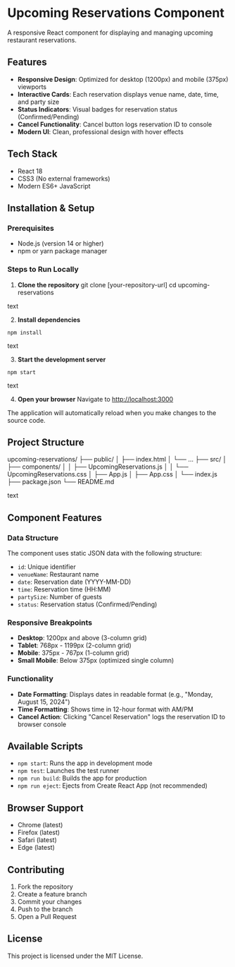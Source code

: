 # Upcoming Reservations Component

A responsive React component for displaying and managing upcoming restaurant reservations.

## Features

- **Responsive Design**: Optimized for desktop (1200px) and mobile (375px) viewports
- **Interactive Cards**: Each reservation displays venue name, date, time, and party size
- **Status Indicators**: Visual badges for reservation status (Confirmed/Pending)
- **Cancel Functionality**: Cancel button logs reservation ID to console
- **Modern UI**: Clean, professional design with hover effects

## Tech Stack

- React 18
- CSS3 (No external frameworks)
- Modern ES6+ JavaScript

## Installation & Setup

### Prerequisites
- Node.js (version 14 or higher)
- npm or yarn package manager

### Steps to Run Locally

1. **Clone the repository**
git clone [your-repository-url]
cd upcoming-reservations

text

2. **Install dependencies**
   
`npm install`

text

3. **Start the development server**
   
`npm start`

text

4. **Open your browser**
Navigate to [http://localhost:3000](http://localhost:3000)

The application will automatically reload when you make changes to the source code.

## Project Structure

upcoming-reservations/
├── public/
│ ├── index.html
│ └── ...
├── src/
│ ├── components/
│ │ ├── UpcomingReservations.js
│ │ └── UpcomingReservations.css
│ ├── App.js
│ ├── App.css
│ └── index.js
├── package.json
└── README.md

text

## Component Features

### Data Structure
The component uses static JSON data with the following structure:
- `id`: Unique identifier
- `venueName`: Restaurant name
- `date`: Reservation date (YYYY-MM-DD)
- `time`: Reservation time (HH:MM)
- `partySize`: Number of guests
- `status`: Reservation status (Confirmed/Pending)

### Responsive Breakpoints
- **Desktop**: 1200px and above (3-column grid)
- **Tablet**: 768px - 1199px (2-column grid)
- **Mobile**: 375px - 767px (1-column grid)
- **Small Mobile**: Below 375px (optimized single column)

### Functionality
- **Date Formatting**: Displays dates in readable format (e.g., "Monday, August 15, 2024")
- **Time Formatting**: Shows time in 12-hour format with AM/PM
- **Cancel Action**: Clicking "Cancel Reservation" logs the reservation ID to browser console

## Available Scripts

- `npm start`: Runs the app in development mode
- `npm test`: Launches the test runner
- `npm run build`: Builds the app for production
- `npm run eject`: Ejects from Create React App (not recommended)

## Browser Support

- Chrome (latest)
- Firefox (latest)
- Safari (latest)
- Edge (latest)

## Contributing

1. Fork the repository
2. Create a feature branch
3. Commit your changes
4. Push to the branch
5. Open a Pull Request

## License

This project is licensed under the MIT License.
